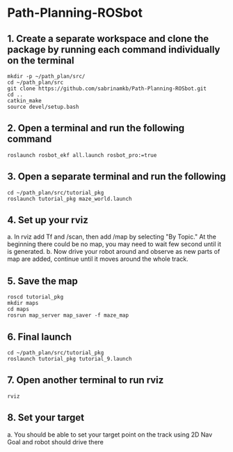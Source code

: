 # Path-Planning-ROSbot

## 1. Create a separate workspace and clone the package by running each command individually on the terminal
```
mkdir -p ~/path_plan/src/
cd ~/path_plan/src
git clone https://github.com/sabrinamkb/Path-Planning-ROSbot.git
cd ..
catkin_make 
source devel/setup.bash
```

## 2. Open a terminal and run the following command
```
roslaunch rosbot_ekf all.launch rosbot_pro:=true
```

## 3. Open a separate terminal and run the following
```
cd ~/path_plan/src/tutorial_pkg
roslaunch tutorial_pkg maze_world.launch
```

## 4. Set up your rviz
a. In rviz add Tf and /scan, then add /map by selecting "By Topic." At the beginning there could be no map, you may need to wait few second until it is generated.
b. Now drive your robot around and observe as new parts of map are added, continue until it moves around the whole track.

## 5. Save the map
```
roscd tutorial_pkg
mkdir maps
cd maps
rosrun map_server map_saver -f maze_map
```

## 6. Final launch
```
cd ~/path_plan/src/tutorial_pkg
roslaunch tutorial_pkg tutorial_9.launch 
```

## 7. Open another terminal to run rviz
```
rviz
```

## 8. Set your target
a. You should be able to set your target point on the track using 2D Nav Goal and robot should drive there
